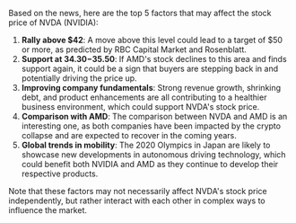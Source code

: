 Based on the news, here are the top 5 factors that may affect the stock price of NVDA (NVIDIA):

1. **Rally above $42**: A move above this level could lead to a target of $50 or more, as predicted by RBC Capital Market and Rosenblatt.
2. **Support at $34.30-$35.50**: If AMD's stock declines to this area and finds support again, it could be a sign that buyers are stepping back in and potentially driving the price up.
3. **Improving company fundamentals**: Strong revenue growth, shrinking debt, and product enhancements are all contributing to a healthier business environment, which could support NVDA's stock price.
4. **Comparison with AMD**: The comparison between NVDA and AMD is an interesting one, as both companies have been impacted by the crypto collapse and are expected to recover in the coming years.
5. **Global trends in mobility**: The 2020 Olympics in Japan are likely to showcase new developments in autonomous driving technology, which could benefit both NVIDIA and AMD as they continue to develop their respective products.

Note that these factors may not necessarily affect NVDA's stock price independently, but rather interact with each other in complex ways to influence the market.
